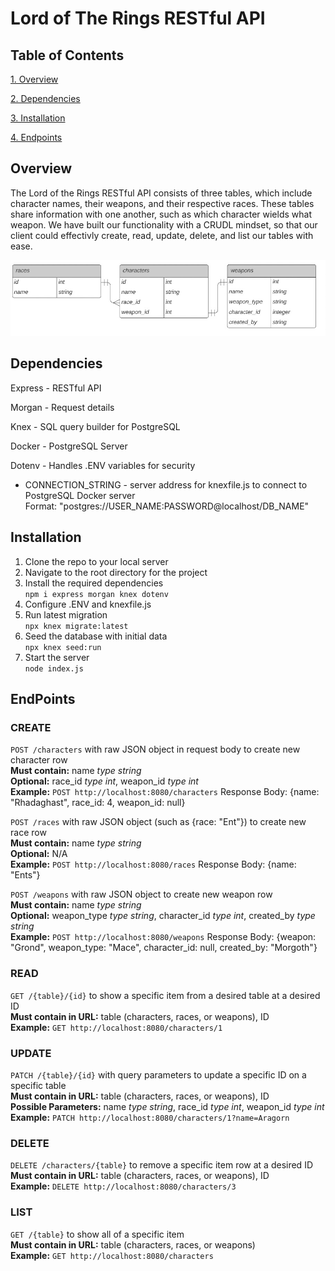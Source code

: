 # Lord of The Rings RESTful API

## Table of Contents

[1. Overview](#overview)

[2. Dependencies](#dependencies)

[3. Installation](#installation)

[4. Endpoints](#endpoints)


## Overview

The Lord of the Rings RESTful API consists of three tables, which include character names, their weapons, and their respective races. These tables share information with one another, such as which character wields what weapon. We have built our functionality with a CRUDL mindset, so that our client could effectivly create, read, update, delete, and list our tables with ease.   

![ERD Image](./erd_image.png)

## Dependencies 

Express - RESTful API

Morgan  - Request details

Knex    - SQL query builder for PostgreSQL

Docker  - PostgreSQL Server

Dotenv - Handles .ENV variables for security 
* CONNECTION_STRING - server address for knexfile.js to connect to PostgreSQL Docker server
<br> Format: "postgres://USER_NAME:PASSWORD@localhost/DB_NAME" 

## Installation

1. Clone the repo to your local server 
2. Navigate to the root directory for the project
3. Install the required dependencies 
<br> `npm i express morgan knex dotenv`
4. Configure .ENV and knexfile.js
5. Run latest migration 
<br> `npx knex migrate:latest`
6. Seed the database with initial data
<br> `npx knex seed:run`
7. Start the server 
<br> `node index.js`


## EndPoints

### CREATE

`POST /characters` with raw JSON object in request body to create new character row <br>
**Must contain:** name *type string* <br>
**Optional:** race_id *type int*, weapon_id *type int* <br>
**Example:** `POST http://localhost:8080/characters` Response Body: {name: "Rhadaghast", race_id: 4, weapon_id: null} <br>

`POST /races` with raw JSON object (such as {race: "Ent"}) to create new race row <br>
**Must contain:** name *type string* <br>
**Optional:** N/A <br>
**Example:** `POST http://localhost:8080/races` Response Body: {name: "Ents"} <br>

`POST /weapons` with raw JSON object to create new weapon row <br>
**Must contain:** name *type string* <br>
**Optional:** weapon_type *type string*, character_id *type int*, created_by *type string* <br>
**Example:** `POST http://localhost:8080/weapons` Response Body: {weapon: "Grond", weapon_type: "Mace", character_id: null, created_by: "Morgoth"} <br>


### READ

`GET /{table}/{id}` to show a specific item from a desired table at a desired ID <br>
**Must contain in URL:** table (characters, races, or weapons), ID <br>
**Example:** `GET http://localhost:8080/characters/1` <br>

### UPDATE

`PATCH /{table}/{id}` with query parameters to update a specific ID on a specific table  <br>
**Must contain in URL:** table (characters, races, or weapons), ID <br>
**Possible Parameters:** name *type string*, race_id *type int*, weapon_id *type int* <br>
**Example:** `PATCH http://localhost:8080/characters/1?name=Aragorn` <br>

### DELETE

`DELETE /characters/{table}` to remove a specific item row at a desired ID <br>
**Must contain in URL:** table (characters, races, or weapons), ID <br>
**Example:** `DELETE http://localhost:8080/characters/3` <br>

### LIST

`GET /{table}` to show all of a specific item <br>
**Must contain in URL:** table (characters, races, or weapons) <br>
**Example:** `GET http://localhost:8080/characters` <br>





